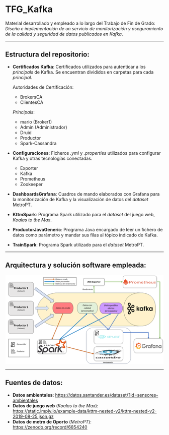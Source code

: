 # TFG_Kafka
Material desarrollado y empleado a lo largo del Trabajo de Fin de Grado: *Diseño e implementación de un servicio de monitorización y aseguramiento de la calidad y seguridad de datos publicados en Kafka*.

------------------------------------------

## Estructura del repositorio:
* **Certificados Kafka**: Certificados utilizados para autenticar a los *principals* de Kafka. Se encuentran divididos en carpetas para cada *principal*.

  Autoridades de Certificación:
  - BrokersCA
  - ClientesCA
  
  *Principals*:
  - mario (Broker1)
  - Admin (Administrador)
  - Druid
  - Productor
  - Spark-Cassandra
* **Configuraciones**: Ficheros *.yml* y *.properties* utilizados para configurar Kafka y otras tecnologías conectadas.
  - Exporter
  - Kafka
  - Prometheus
  - Zookeeper
* **DashboardsGrafana**: Cuadros de mando elaborados con Grafana para la monitorización de Kafka y la visualización de datos del *dataset* MetroPT.
* **KttmSpark**: Programa Spark utilizado para el *dataset* del juego web, *Koalas to the Max*.
* **ProductorJavaGeneric**: Programa Java encargado de leer un fichero de datos como parámetro y mandar sus filas al tópico indicado de Kafka.
* **TrainSpark**: Programa Spark utilizado para el *dataset* MetroPT.

------------------------------------------

## Arquitectura y solución software empleada:


![](Arquitectura-SolucionSwPropuesta.png)

------------------------------------------

## Fuentes de datos:
* **Datos ambientales**: https://datos.santander.es/dataset/?id=sensores-ambientales
* **Datos de juego web** (*Koalas to the Max*): https://static.imply.io/example-data/kttm-nested-v2/kttm-nested-v2-2019-08-25.json.gz
* **Datos de metro de Oporto** (*MetroPT*): https://zenodo.org/record/6854240
